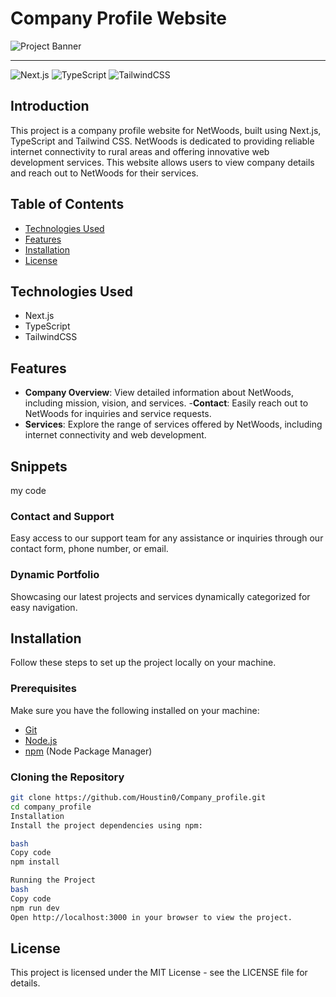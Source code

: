 # Company Profile Website

![Project Banner](https://yourcompanybanner.com/banner.png)

---

![Next.js](https://img.shields.io/badge/-Next_JS_14-black?style=for-the-badge&logoColor=white&logo=nextdotjs&color=000000)
![TypeScript](https://img.shields.io/badge/-TypeScript-black?style=for-the-badge&logoColor=white&logo=typescript&color=3178C6)
![TailwindCSS](https://img.shields.io/badge/-TailwindCSS-black?style=for-the-badge&logoColor=white&logo=tailwindcss&color=38B2AC)

## Introduction

This project is a company profile website for NetWoods, built using Next.js, TypeScript and Tailwind CSS. NetWoods is dedicated to providing reliable internet connectivity to rural areas and offering innovative web development services. This website allows users to view company details and reach out to NetWoods for their services.

## Table of Contents

- [Technologies Used](#technologies-used)
- [Features](#features)
- [Installation](#installation)
- [License](#license)

## Technologies Used

- Next.js
- TypeScript
- TailwindCSS

## Features

- **Company Overview**: View detailed information about NetWoods, including mission, vision, and services.
-**Contact**: Easily reach out to NetWoods for inquiries and service requests.
- **Services**: Explore the range of services offered by NetWoods, including internet connectivity and web development.

## Snippets

my code

### Contact and Support

Easy access to our support team for any assistance or inquiries through our contact form, phone number, or email.

### Dynamic Portfolio

Showcasing our latest projects and services dynamically categorized for easy navigation.

## Installation

Follow these steps to set up the project locally on your machine.

### Prerequisites

Make sure you have the following installed on your machine:

- [Git](https://git-scm.com/)
- [Node.js](https://nodejs.org/en)
- [npm](https://www.npmjs.com/) (Node Package Manager)

### Cloning the Repository

```bash
git clone https://github.com/Houstin0/Company_profile.git
cd company_profile
Installation
Install the project dependencies using npm:

bash
Copy code
npm install

Running the Project
bash
Copy code
npm run dev
Open http://localhost:3000 in your browser to view the project.
```

## License

This project is licensed under the MIT License - see the LICENSE file for details.
